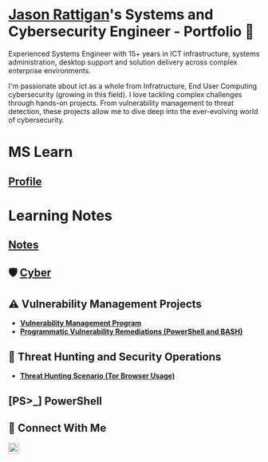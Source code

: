 # <a href="https://www.linkedin.com/in/jason-r-20a8961b1/">Jason Rattigan</a>'s Systems and Cybersecurity Engineer - Portfolio 🔐
Experienced Systems Engineer with 15+ years in ICT infrastructure, systems administration, desktop support and solution delivery across complex enterprise environments.

I'm passionate about ict as a whole from Infratructure, End User Computing cybersecurity (growing in this field). I love tackling complex challenges through hands-on projects. From vulnerability management to threat detection, these projects allow me to dive deep into the ever-evolving world of cybersecurity.

# MS Learn
## [Profile](https://learn.microsoft.com/en-us/users/jasonrattigan-6052/)

# Learning Notes
## [Notes](https://github.com/j-rattigan/Learning/tree/main)

## 🛡️ [Cyber](https://github.com/j-rattigan/Cyber/tree/main)
## ⚠️ Vulnerability Management Projects

- **[Vulnerability Management Program](https://github.com/j-rattigan/vulnerability-management-program)**
- **[Programmatic Vulnerability Remediations (PowerShell and BASH)](https://github.com/j-rattigan/Programmatic-Vulnerability-Remediations)**

## 🚨 Threat Hunting and Security Operations

- **[Threat Hunting Scenario (Tor Browser Usage)](https://github.com/j-rattigan/threat-hunting-scenario-tor)**

## [PS>_] PowerShell

## 🤳 Connect With Me

[<img align="left" alt="___________ | LinkedIn" width="22px" src="https://cdn.jsdelivr.net/npm/simple-icons@v3/icons/linkedin.svg" />][linkedin]

[linkedin]: https://www.linkedin.com/in/jason-r-20a8961b1

<!--
<img width="35" alt="image" src="https://github.com/user-attachments/assets/2f41c7cd-5ea8-4475-b451-a37161b6c3fb"> 
<img width="35" alt="image" src="https://github.com/user-attachments/assets/77649969-9910-4994-8b96-74a116cfb2a8">
-->
